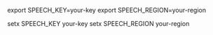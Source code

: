 export SPEECH_KEY=your-key
export SPEECH_REGION=your-region

setx SPEECH_KEY your-key
setx SPEECH_REGION your-region
